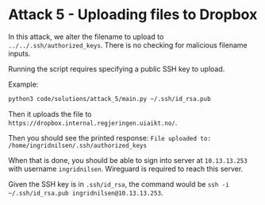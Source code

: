 # Attack 5 - Uploading files to Dropbox

In this attack, we alter the filename to upload to `../../.ssh/authorized_keys`.
There is no checking for malicious filename inputs.

Running the script requires specifying a public SSH key to upload.

Example:
```bash
python3 code/solutions/attack_5/main.py ~/.ssh/id_rsa.pub
```
Then it uploads the file to `https://dropbox.internal.regjeringen.uiaikt.no/`.

Then you should see the printed response: `File uploaded to: /home/ingridnilsen/.ssh/authorized_keys`

When that is done, you should be able to sign into server at `10.13.13.253` with username `ingridnilsen`. Wireguard is required to reach this server.

Given the SSH key is in `.ssh/id_rsa`, the command would be `ssh -i ~/.ssh/id_rsa.pub ingridnilsen@10.13.13.253`.

